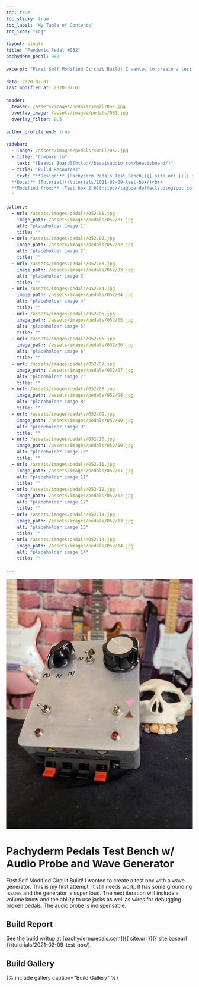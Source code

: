 ```yaml
---
toc: true
toc_sticky: true
toc_label: "My Table of Contents"
toc_icon: "cog"

layout: single
title: "Pandemic Pedal #052"
pachyderm_pedal: 052

excerpt: "First Self Modified Circuit Build! I wanted to create a test box with a wave generator. This is my first attempt. It still needs work. It has some grounding issues and the generator is super loud. The next iteration will include a volume know and the ability to use jacks as well as wires for debugging broken pedals. The audio probe is indispensable."

date: 2020-07-01
last_modified_at: 2020-07-01

header:
  teaser: /assets/images/pedals/small/052.jpg
  overlay_image: /assets/images/pedals/052.jpg
  overlay_filter: 0.5

author_profile_end: true

sidebar:
  - image: /assets/images/pedals/small/052.jpg
  - title: "Compare to"
    text: "[Beavis Board](http://beavisaudio.com/beavisboard/)"
  - title: "Build Resources"
    text: "**Design:** [Pachyderm Pedals Test Bench]({{ site.url }}{{ site.baseurl }}/tutorials/2021-02-09-test-box/)
  **Docs:** [Tutorial](/tutorials/2021-02-09-test-box/)<br>
  **Modified from:** [Test box 2.0](http://tagboardeffects.blogspot.com/2014/09/test-box-20.html)
  "

gallery:
  - url: /assets/images/pedals/052/01.jpg
    image_path: /assets/images/pedals/052/01.jpg
    alt: "placeholder image 1"
    title: ""
  - url: /assets/images/pedals/052/02.jpg
    image_path: /assets/images/pedals/052/02.jpg
    alt: "placeholder image 2"
    title: ""
  - url: /assets/images/pedals/052/03.jpg
    image_path: /assets/images/pedals/052/03.jpg
    alt: "placeholder image 3"
    title: ""
  - url: /assets/images/pedals/052/04.jpg
    image_path: /assets/images/pedals/052/04.jpg
    alt: "placeholder image 4"
    title: ""
  - url: /assets/images/pedals/052/05.jpg
    image_path: /assets/images/pedals/052/05.jpg
    alt: "placeholder image 5"
    title: ""
  - url: /assets/images/pedals/052/06.jpg
    image_path: /assets/images/pedals/052/06.jpg
    alt: "placeholder image 6"
    title: ""
  - url: /assets/images/pedals/052/07.jpg
    image_path: /assets/images/pedals/052/07.jpg
    alt: "placeholder image 7"
    title: ""
  - url: /assets/images/pedals/052/08.jpg
    image_path: /assets/images/pedals/052/08.jpg
    alt: "placeholder image 8"
    title: ""
  - url: /assets/images/pedals/052/09.jpg
    image_path: /assets/images/pedals/052/09.jpg
    alt: "placeholder image 9"
    title: ""
  - url: /assets/images/pedals/052/10.jpg
    image_path: /assets/images/pedals/052/10.jpg
    alt: "placeholder image 10"
    title: ""
  - url: /assets/images/pedals/052/11.jpg
    image_path: /assets/images/pedals/052/11.jpg
    alt: "placeholder image 11"
    title: ""
  - url: /assets/images/pedals/052/12.jpg
    image_path: /assets/images/pedals/052/12.jpg
    alt: "placeholder image 12"
    title: ""
  - url: /assets/images/pedals/052/13.jpg
    image_path: /assets/images/pedals/052/13.jpg
    alt: "placeholder image 13"
    title: ""
  - url: /assets/images/pedals/052/14.jpg
    image_path: /assets/images/pedals/052/14.jpg
    alt: "placeholder image 14"
    title: ""

---
```


![header](/assets/images/pedals/PP002.jpg)

# Pachyderm Pedals Test Bench w/ Audio Probe and Wave Generator

First Self Modified Circuit Build! I wanted to create a test box with a wave generator. This is my first attempt. It still needs work. It has some grounding issues and the generator is super loud. The next iteration will include a volume know and the ability to use jacks as well as wires for debugging broken pedals. The audio probe is indispensable.

## Build Report

See the build writup at [pachydermpedals.com]({{ site.url }}{{ site.baseurl }}/tutorials/2021-02-09-test-box/).

## Build Gallery

{% include gallery caption="Build Gallery" %}

